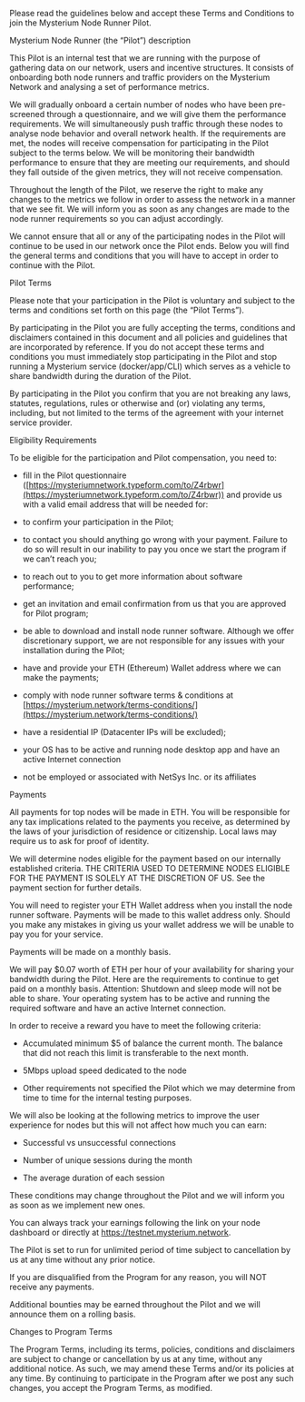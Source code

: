 
Please read the guidelines below and accept these Terms and Conditions to join the Mysterium Node Runner Pilot.

Mysterium Node Runner (the “Pilot”) description

This Pilot is an internal test that we are running with the purpose of gathering data on our network, users and incentive structures. It consists of onboarding both node runners and traffic providers on the Mysterium Network and analysing a set of performance metrics.

We will gradually onboard a certain number of nodes who have been pre-screened through a questionnaire, and we will give them the performance requirements. We will simultaneously push traffic through these nodes to analyse node behavior and overall network health. If the requirements are met, the nodes will receive compensation for participating in the Pilot subject to the terms below. We will be monitoring their bandwidth performance to ensure that they are meeting our requirements, and should they fall outside of the given metrics, they will not receive compensation.

Throughout the length of the Pilot, we reserve the right to make any changes to the metrics we follow in order to assess the network in a manner that we see fit. We will inform you as soon as any changes are made to the node runner requirements so you can adjust accordingly.

We cannot ensure that all or any of the participating nodes in the Pilot will continue to be used in our network once the Pilot ends. Below you will find the general terms and conditions that you will have to accept in order to continue with the Pilot.

Pilot Terms

Please note that your participation in the Pilot is voluntary and subject to the terms and conditions set forth on this page (the “Pilot Terms”).

By participating in the Pilot you are fully accepting the terms, conditions and disclaimers contained in this document and all policies and guidelines that are incorporated by reference. If you do not accept these terms and conditions you must immediately stop participating in the Pilot and stop running a Mysterium service (docker/app/CLI) which serves as a vehicle to share bandwidth during the duration of the Pilot.

By participating in the Pilot you confirm that you are not breaking any laws, statutes, regulations, rules or otherwise and (or) violating any terms, including, but not limited to the terms of the agreement with your internet service provider.

Eligibility Requirements

To be eligible for the participation and Pilot compensation, you need to:

-   fill in the Pilot questionnaire ([https://mysteriumnetwork.typeform.com/to/Z4rbwr](https://mysteriumnetwork.typeform.com/to/Z4rbwr)) and provide us with a valid email address that will be needed for:
    

-   to confirm your participation in the Pilot;
    
-   to contact you should anything go wrong with your payment. Failure to do so will result in our inability to pay you once we start the program if we can’t reach you;
    
-   to reach out to you to get more information about software performance;
    

-   get an invitation and email confirmation from us that you are approved for Pilot program;
    
-   be able to download and install node runner software. Although we offer discretionary support, we are not responsible for any issues with your installation during the Pilot;
    
-   have and provide your ETH (Ethereum) Wallet address where we can make the payments;
    
-   comply with node runner software terms & conditions at [https://mysterium.network/terms-conditions/](https://mysterium.network/terms-conditions/)
    
-   have a residential IP (Datacenter IPs will be excluded);
    
-   your OS has to be active and running node desktop app and have an active Internet connection
    
-   not be employed or associated with NetSys Inc. or its affiliates
    

  

Payments

All payments for top nodes will be made in ETH. You will be responsible for any tax implications related to the payments you receive, as determined by the laws of your jurisdiction of residence or citizenship. Local laws may require us to ask for proof of identity.

We will determine nodes eligible for the payment based on our internally established criteria. THE CRITERIA USED TO DETERMINE NODES ELIGIBLE FOR THE PAYMENT IS SOLELY AT THE DISCRETION OF US. See the payment section for further details.

You will need to register your ETH Wallet address when you install the node runner software. Payments will be made to this wallet address only. Should you make any mistakes in giving us your wallet address we will be unable to pay you for your service.

Payments will be made on a monthly basis.

We will pay $0.07 worth of ETH per hour of your availability for sharing your bandwidth during the Pilot. Here are the requirements to continue to get paid on a monthly basis. Attention: Shutdown and sleep mode will not be able to share. Your operating system has to be active and running the required software and have an active Internet connection.

In order to receive a reward you have to meet the following criteria:

-   Accumulated minimum $5 of balance the current month. The balance that did not reach this limit is transferable to the next month.
    
-   5Mbps upload speed dedicated to the node
    
-   Other requirements not specified the Pilot which we may determine from time to time for the internal testing purposes.
    

  
  

We will also be looking at the following metrics to improve the user experience for nodes but this will not affect how much you can earn:

-   Successful vs unsuccessful connections
    
-   Number of unique sessions during the month
    
-   The average duration of each session
    

These conditions may change throughout the Pilot and we will inform you as soon as we implement new ones.

You can always track your earnings following the link on your node dashboard or directly at https://testnet.mysterium.network.

The Pilot is set to run for unlimited period of time subject to cancellation by us at any time without any prior notice.

If you are disqualified from the Program for any reason, you will NOT receive any payments.

Additional bounties may be earned throughout the Pilot and we will announce them on a rolling basis.

Changes to Program Terms

The Program Terms, including its terms, policies, conditions and disclaimers are subject to change or cancellation by us at any time, without any additional notice. As such, we may amend these Terms and/or its policies at any time. By continuing to participate in the Program after we post any such changes, you accept the Program Terms, as modified.
<!--stackedit_data:
eyJoaXN0b3J5IjpbLTE2NTUyMTk1MjksODc5MzMzMTE5XX0=
-->